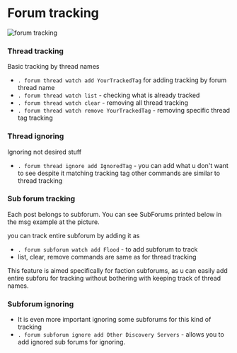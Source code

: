 # Forum tracking

![forum tracking](/index_assets/forum_tracking.png)

### Thread tracking

Basic tracking by thread names

- `. forum thread watch add YourTrackedTag` for adding tracking by forum thread name
- `. forum thread watch list` - checking what is already tracked
- `. forum thread watch clear` - removing all thread tracking
- `. forum thread watch remove YourTrackedTag` - removing specific thread tag tracking

### Thread ignoring

Ignoring not desired stuff

- `. forum thread ignore add IgnoredTag` - you can add what u don't want to see despite it matching tracking tag
other commands are similar to thread tracking

### Sub forum tracking

Each post belongs to subforum. You can see SubForums printed below in the msg example at the picture.

you can track entire subforum by adding it as

- `. forum subforum watch add Flood` - to add subforum to track
- list, clear, remove commands are same as for thread tracking

This feature is aimed specifically for faction subforums, as u can easily add entire subforu for tracking without bothering with keeping track of thread names.

### Subforum ignoring

- It is even more important ignoring some subforums for this kind of tracking
- `. forum subforum ignore add Other Discovery Servers` - allows you to add ignored sub forums for ignoring.
